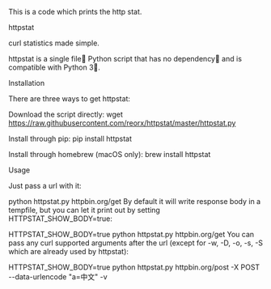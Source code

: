 This is a code which prints the http stat.


httpstat

curl statistics made simple.


httpstat is a single file🌟 Python script that has no dependency👏 and is compatible with Python 3🍻.

Installation

There are three ways to get httpstat:

Download the script directly: wget https://raw.githubusercontent.com/reorx/httpstat/master/httpstat.py

Install through pip: pip install httpstat

Install through homebrew (macOS only): brew install httpstat

Usage

Just pass a url with it:

python httpstat.py httpbin.org/get
By default it will write response body in a tempfile, but you can let it print out by setting HTTPSTAT_SHOW_BODY=true:

HTTPSTAT_SHOW_BODY=true python httpstat.py httpbin.org/get
You can pass any curl supported arguments after the url (except for -w, -D, -o, -s, -S which are already used by httpstat):

HTTPSTAT_SHOW_BODY=true python httpstat.py httpbin.org/post -X POST --data-urlencode "a=中文" -v
